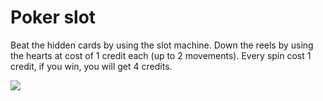 # Poker slot
Beat the hidden cards by using the slot machine. Down the reels by using the hearts at cost of 1 credit each (up to 2 movements). Every spin cost 1 credit, if you win, you will get 4 credits.

![](https://i.imgur.com/BjEYsrG.png)
